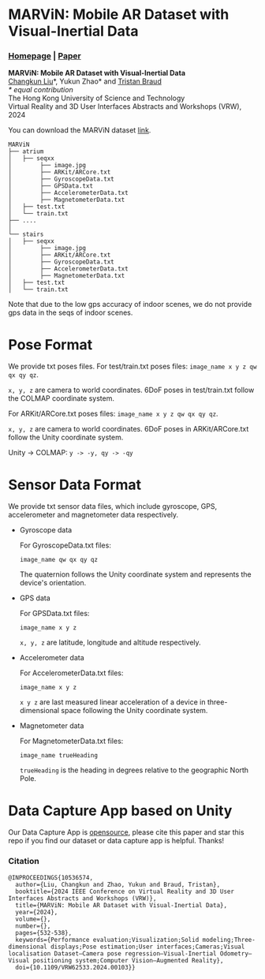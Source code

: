 # MARViN: Mobile AR Dataset with Visual-Inertial Data

### [Homepage](https://lck666666.github.io/research/MARViN/index.html) | [Paper](https://ieeexplore.ieee.org/document/10536574)

**MARViN: Mobile AR Dataset with Visual-Inertial Data** <br>
[Changkun Liu](https://lck666666.github.io)\*, Yukun Zhao\* and [Tristan Braud](https://braudt.people.ust.hk/index.html) <br>
<em>* equal contribution</em><br>
The Hong Kong University of Science and Technology<br>
Virtual Reality and 3D User Interfaces Abstracts and Workshops (VRW), 2024<br>


You can download the MARViN dataset [link](https://hkustconnect-my.sharepoint.com/:f:/g/personal/cliudg_connect_ust_hk/Ek76M4OIy31KrNrizKxlEbIBvlXNQVLv2Ft3vtL9EphwWw?e=3bDJSo). 


```
MARViN
├── atrium
│   ├── seqxx
│        ├── image.jpg
│        ├── ARKit/ARCore.txt
│        ├── GyroscopeData.txt
│        ├── GPSData.txt
│        ├── AccelerometerData.txt
│        ├── MagnetometerData.txt
│   ├── test.txt
│   └── train.txt
├── ....
│
└── stairs
│   ├── seqxx
│        ├── image.jpg
│        ├── ARKit/ARCore.txt
│        ├── GyroscopeData.txt
│        ├── AccelerometerData.txt
│        ├── MagnetometerData.txt
│   ├── test.txt
│   └── train.txt
```
Note that due to the low gps accuracy of indoor scenes, we do not provide gps data in the seqs of indoor scenes.

# Pose Format
We provide txt poses files.
For test/train.txt poses files:
```image_name x y z qw qx qy qz```.

```x, y, z``` are camera to world coordinates.
6DoF poses in test/train.txt follow the COLMAP coordinate system.

For ARKit/ARCore.txt poses files:
```image_name x y z qw qx qy qz```.

```x, y, z``` are camera to world coordinates.
6DoF poses in ARKit/ARCore.txt follow the Unity coordinate system.

Unity -> COLMAP:
```y -> -y, qy -> -qy```

# Sensor Data Format

We provide txt sensor data files, which include gyroscope, GPS, accelerometer and magnetometer data respectively. 

* Gyroscope data

  For GyroscopeData.txt files: 

  ```image_name qw qx qy qz```

  The quaternion follows the Unity coordinate system and represents the device's orientation. 

* GPS data

  For GPSData.txt files:

  ```image_name x y z```

  ```x, y, z``` are latitude, longitude and altitude respectively.

* Accelerometer data

  For AccelerometerData.txt files: 

  ```image_name x y z```

  ```x y z``` are last measured linear acceleration of a device in three-dimensional space following the Unity coordinate system.

* Magnetometer data

  For MagnetometerData.txt files:

  ```image_name trueHeading```

  ```trueHeading``` is the heading in degrees relative to the geographic North Pole.


# Data Capture App based on Unity
Our Data Capture App is [opensource](https://github.com/yukunzhao998/DataCapture), please cite this paper and star this repo if you find our dataset or data capture app is helpful. Thanks!
<h3 id="citation">Citation</h3>
		<pre class="citation-code"><code><span>@INPROCEEDINGS{10536574,
  author={Liu, Changkun and Zhao, Yukun and Braud, Tristan},
  booktitle={2024 IEEE Conference on Virtual Reality and 3D User Interfaces Abstracts and Workshops (VRW)}, 
  title={MARViN: Mobile AR Dataset with Visual-Inertial Data}, 
  year={2024},
  volume={},
  number={},
  pages={532-538},
  keywords={Performance evaluation;Visualization;Solid modeling;Three-dimensional displays;Pose estimation;User interfaces;Cameras;Visual localisation Dataset—Camera pose regression—Visual-Inertial Odometry—Visual positioning system;Computer Vision—Augmented Reality},
  doi={10.1109/VRW62533.2024.00103}}</code></pre>
